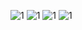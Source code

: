 ![1](C:\Users\34084\Pictures\简谱\陪你去流浪\1.png)
![1](C:\Users\34084\Pictures\简谱\陪你去流浪\2.png)
![1](C:\Users\34084\Pictures\简谱\陪你去流浪\3.png)
![1](C:\Users\34084\Pictures\简谱\陪你去流浪\4.png)
